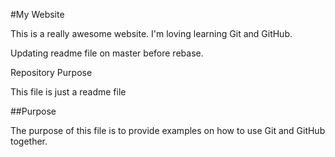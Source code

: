 #My Website

This is a really awesome website. I'm loving learning Git and GitHub.

Updating readme file on master before rebase. 

Repository Purpose	

This file is just a readme file

##Purpose

The purpose of this file is to provide examples 
on how to use Git and GitHub together.

